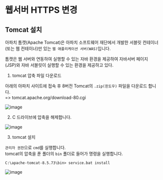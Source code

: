 # 웹서버 HTTPS 변경

## Tomcat 설치

아파치 톰캣(Apache Tomcat)은 아파치 소프트웨어 재단에서 개발한 서블릿 컨테이너(또는 웹 컨테이너)만 있는 `웹 애플리케이션 서버(WAS)`입니다.

톰캣은 웹 서버와 연동하여 실행할 수 있는 자바 환경을 제공하여 자바서버 페이지(JSP)와 자바 서블릿이 실행할 수 있는 환경을 제공하고 있다.

1. tomcat 압축 파일 다운로드

아래의 아파치 사이트에 접속 후 8버전 Tomcat의 `.zip(윈도우)` 파일을 다운로드 합니다.   
=> tomcat.apache.org/download-80.cgi

![image](https://user-images.githubusercontent.com/43658658/149268432-4744ff7d-1af3-4919-aafa-1c46ff4e3215.png)

2. C 드라이브에 압축을 해제합니다.

![image](https://user-images.githubusercontent.com/43658658/149268616-0800761e-2cf1-46bc-ad4a-a049a01a207b.png)

3. tomcat 설치

`관리자 권한`으로 `cmd`를 실행합니다.   
tomcat의 압축을 푼 폴더의 `bin` 폴더로 들어가 명령을 실행합니다.

```
C:\apache-tomcat-8.5.73\bin> service.bat install
```

![image](https://user-images.githubusercontent.com/43658658/149269064-26d6d986-eb0e-4a54-8f47-bd18dee294d5.png)










